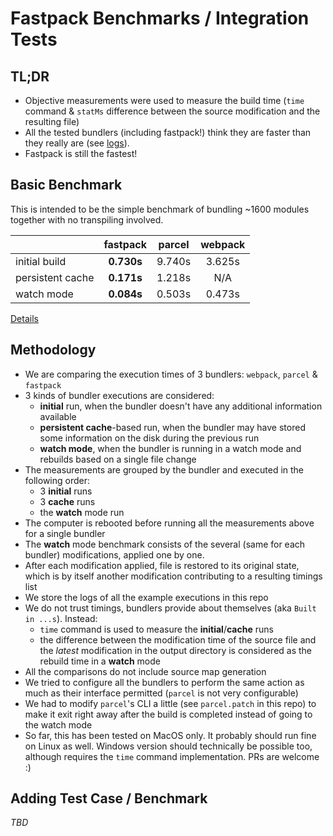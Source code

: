 # Fastpack Benchmarks / Integration Tests

## TL;DR

- Objective measurements were used to measure the build time (`time` command &
  `statMs` difference between the source modification and the resulting file)
- All the tested bundlers (including fastpack!) think they are faster than they
  really are (see [logs](./basic/logs)).
- Fastpack is still the fastest!

## Basic Benchmark
This is intended to be the simple benchmark of bundling ~1600 modules
together with no transpiling involved.

|   | fastpack| parcel| webpack
|----|:--:|:--:|:--:
| initial build| **0.730s**| 9.740s| 3.625s
| persistent cache| **0.171s**| 1.218s| N/A
| watch mode| **0.084s**| 0.503s| 0.473s

[Details](./basic)

## Methodology

- We are comparing the  execution times of 3 bundlers: `webpack`, `parcel` &
  `fastpack`
- 3 kinds of bundler executions are considered:
  - **initial** run, when the bundler doesn't have any additional information
    available
  - **persistent cache**-based run, when the bundler may have stored some
    information on the disk during the previous run
  - **watch mode**, when the bundler is running in a watch mode and rebuilds
    based on a single file change
- The measurements are grouped by the bundler and executed in the following
  order:
  - 3 **initial** runs
  - 3 **cache** runs
  - the **watch** mode run
- The computer is rebooted before running all the measurements above for a
  single bundler
- The **watch** mode benchmark consists of the several (same for each bundler)
  modifications, applied one by one.
- After each modification applied, file is restored to its original state,
  which is by itself another modification contributing to a resulting timings
  list
- We store the logs of all the example executions in this repo
- We do not trust timings, bundlers provide about themselves (aka `Built in
  ...s`). Instead:
  - `time` command is used to measure the **initial**/**cache** runs
  - the difference between the modification time of the source file and the
    *latest* modification in the output directory is considered as the rebuild
    time in a **watch** mode
- All the comparisons do not include source map generation
- We tried to configure all the bundlers to perform the same action as much as
  their interface permitted (`parcel` is not very configurable)
- We had to modify `parcel`'s CLI a little (see `parcel.patch` in this repo) to
  make it exit right away after the build is completed instead of going to the
  watch mode
- So far, this has been tested on MacOS only. It probably should run fine on
  Linux as well. Windows version should technically be possible too, although
  requires the `time` command implementation. PRs are welcome :)

## Adding Test Case / Benchmark

*TBD*
